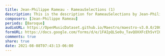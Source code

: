 ```yaml
---
title: Jean-Philippe Rameau - RameauSelections (1)
description: This is the description for RameauSelections by Jean-Philippe Rameau
composers: [Jean-Philippe Rameau]
periods: [Baroque]
audioURL: https://OpenMusicDataset.github.io/Maestro/maestro-v3.0.0/2006/MIDI-Unprocessed_11_R1_2006_01-06_ORIG_MID--AUDIO_11_R1_2006_01_Track01_wav.midi
formURL: https://docs.google.com/forms/d/e/1FAIpQLSe0u_TavQOXXFcEh5vYIQ6gmqMeMpInbtEYqZx1zjcxJRVTkw/viewform
comments: true
share: true
date: 2021-08-08T07:43:13-06:00
---
```

